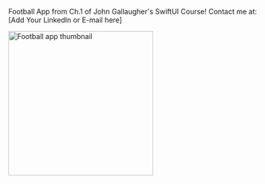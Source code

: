 Football App from Ch.1 of John Gallaugher's SwiftUI Course!
Contact me at: [Add Your LinkedIn or E-mail here]

<img width="290" alt="Football app thumbnail" src="https://github.com/user-attachments/assets/4a8fa150-c32a-47c8-ac92-afb953d9e1e7" />
